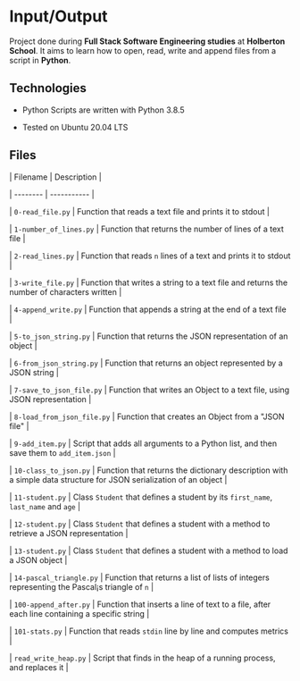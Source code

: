 # Input/Output

Project done during **Full Stack Software Engineering studies** at **Holberton School**. It aims to learn how to open, read, write and append files from a script in **Python**.



## Technologies

* Python Scripts are written with Python 3.8.5

* Tested on Ubuntu 20.04 LTS



## Files



| Filename | Description |

| -------- | ----------- |

| `0-read_file.py` | Function that reads a text file and prints it to stdout |

| `1-number_of_lines.py` | Function that returns the number of lines of a text file |

| `2-read_lines.py` | Function that reads `n` lines of a text and prints it to stdout |

| `3-write_file.py` | Function that writes a string to a text file and returns the number of characters written |

| `4-append_write.py` | Function that appends a string at the end of a text file |

| `5-to_json_string.py` | Function that returns the JSON representation of an object |

| `6-from_json_string.py` | Function that returns an object represented by a JSON string |

| `7-save_to_json_file.py` | Function that writes an Object to a text file, using JSON representation |

| `8-load_from_json_file.py` | Function that creates an Object from a "JSON file" |

| `9-add_item.py` | Script that adds all arguments to a Python list, and then save them to `add_item.json` |

| `10-class_to_json.py` | Function that returns the dictionary description with a simple data structure for JSON serialization of an object |

| `11-student.py` | Class `Student` that defines a student by its `first_name`, `last_name` and `age` |

| `12-student.py` | Class `Student` that defines a student with a method to retrieve a JSON representation |

| `13-student.py` | Class `Student` that defines a student with a method to load a JSON object |

| `14-pascal_triangle.py` | Function that returns a list of lists of integers representing the Pascal¡s triangle of `n` |

| `100-append_after.py` | Function that inserts a line of text to a file, after each line containing a specific string |

| `101-stats.py` | Function that reads `stdin` line by line and computes metrics |

| `read_write_heap.py` | Script that finds in the heap of a running process, and replaces it |

